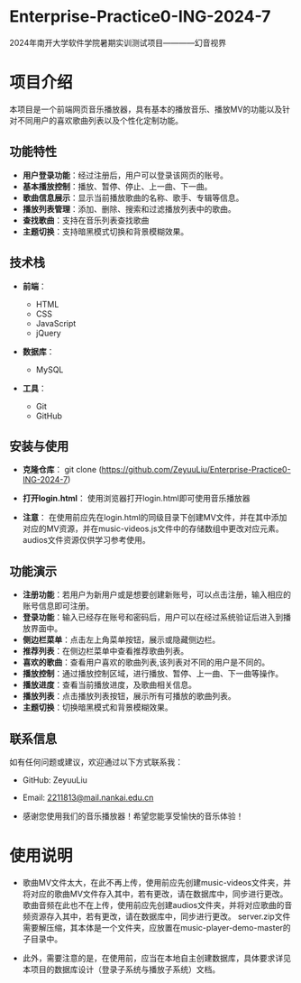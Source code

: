 # Enterprise-Practice0-ING-2024-7
2024年南开大学软件学院暑期实训测试项目————幻音视界

# 项目介绍
  本项目是一个前端网页音乐播放器，具有基本的播放音乐、播放MV的功能以及针对不同用户的喜欢歌曲列表以及个性化定制功能。
## 功能特性

- **用户登录功能**：经过注册后，用户可以登录该网页的账号。
- **基本播放控制**：播放、暂停、停止、上一曲、下一曲。
- **歌曲信息展示**：显示当前播放歌曲的名称、歌手、专辑等信息。
- **播放列表管理**：添加、删除、搜索和过滤播放列表中的歌曲。
- **查找歌曲**：支持在音乐列表查找歌曲
- **主题切换**：支持暗黑模式切换和背景模糊效果。

## 技术栈
- **前端**：
  - HTML
  - CSS
  - JavaScript
  - jQuery
- **数据库**：
  - MySQL
    
- **工具**：
  - Git
  - GitHub
    
## 安装与使用

- **克隆仓库**：
   git clone (https://github.com/ZeyuuLiu/Enterprise-Practice0-ING-2024-7)
   
- **打开login.html**：
   使用浏览器打开login.html即可使用音乐播放器

- **注意**：
   在使用前应先在login.html的同级目录下创建MV文件，并在其中添加对应的MV资源，并在music-videos.js文件中的存储数组中更改对应元素。
   audios文件资源仅供学习参考使用。

## 功能演示
- **注册功能**：若用户为新用户或是想要创建新账号，可以点击注册，输入相应的账号信息即可注册。
- **登录功能**：输入已经存在账号和密码后，用户可以在经过系统验证后进入到播放界面中。
- **侧边栏菜单**：点击左上角菜单按钮，展示或隐藏侧边栏。
- **推荐列表**：在侧边栏菜单中查看推荐歌曲列表。
- **喜欢的歌曲**：查看用户喜欢的歌曲列表,该列表对不同的用户是不同的。
- **播放控制**：通过播放控制区域，进行播放、暂停、上一曲、下一曲等操作。
- **播放进度**：查看当前播放进度，及歌曲相关信息。
- **播放列表**：点击播放列表按钮，展示所有可播放的歌曲列表。
- **主题切换**：切换暗黑模式和背景模糊效果。

## 联系信息
如有任何问题或建议，欢迎通过以下方式联系我：

- GitHub: ZeyuuLiu
- Email: 2211813@mail.nankai.edu.cn
  
- 感谢您使用我们的音乐播放器！希望您能享受愉快的音乐体验！
  
# 使用说明
-  歌曲MV文件太大，在此不再上传，使用前应先创建music-videos文件夹，并将对应的歌曲MV文件存入其中，若有更改，请在数据库中，同步进行更改。
歌曲音频在此也不在上传，使用前应先创建audios文件夹，并将对应歌曲的音频资源存入其中，若有更改，请在数据库中，同步进行更改。
server.zip文件需要解压缩，其本体是一个文件夹，应放置在music-player-demo-master的子目录中。

-  此外，需要注意的是，在使用前，应当在本地自主创建数据库，具体要求详见本项目的数据库设计（登录子系统与播放子系统）文档。
